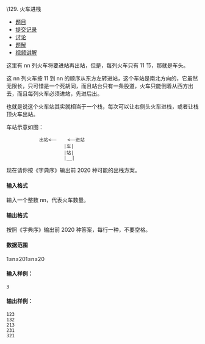 \129. 火车进栈

- [  题目](https://www.acwing.com/problem/content/description/131/)
- [  提交记录](https://www.acwing.com/problem/content/submission/131/)
- [  讨论](https://www.acwing.com/problem/content/discussion/index/131/1/)
- [  题解](https://www.acwing.com/problem/content/solution/131/1/)
- [  视频讲解](https://www.acwing.com/problem/content/video/131/)



这里有 nn 列火车将要进站再出站，但是，每列火车只有 11 节，那就是车头。

这 nn 列火车按 11 到 nn 的顺序从东方左转进站，这个车站是南北方向的，它虽然无限长，只可惜是一个死胡同，而且站台只有一条股道，火车只能倒着从西方出去，而且每列火车必须进站，先进后出。

也就是说这个火车站其实就相当于一个栈，每次可以让右侧头火车进栈，或者让栈顶火车出站。

车站示意如图：

```
            出站<——    <——进站
                     |车|
                     |站|
                     |__|
```

现在请你按《字典序》输出前 2020 种可能的出栈方案。

#### 输入格式

输入一个整数 nn，代表火车数量。

#### 输出格式

按照《字典序》输出前 2020 种答案，每行一种，不要空格。

#### 数据范围

1≤n≤201≤n≤20

#### 输入样例：

```
3
```

#### 输出样例：

```
123
132
213
231
321
```